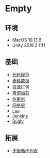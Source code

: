 # Empty

## 环境
* MacOS 10.13.6
* Unity 2018.2.11f1

## 基础
* [代码规范](References/Style/README.md)
* [表格数据](References/Excel/README.md)
* [资源打包](References/Asset/ASSETBUNDLE.md)
* [资源加载](References/Asset/RESOURCE.md)
* [热更新](References/Asset/UPDATER.md)
* [网络层](References/Net/README.md)
* [Lua](References/Lua/README.md)
* [Jenkins](References/Jenkins/README.md)
* [Bugly](References/Bugly/README.md)

## 拓展
* [无限循环列表](References/Extension/SCROLL.md)